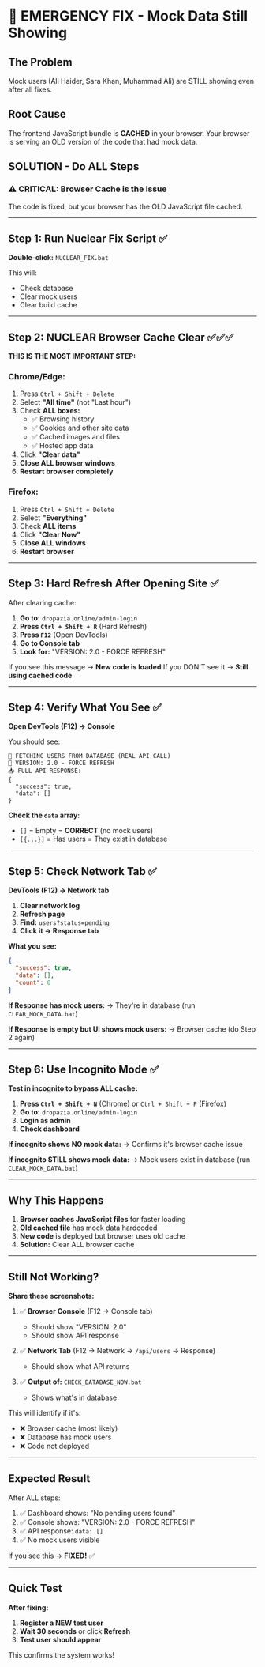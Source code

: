 # 🚨 EMERGENCY FIX - Mock Data Still Showing

## The Problem
Mock users (Ali Haider, Sara Khan, Muhammad Ali) are STILL showing even after all fixes.

## Root Cause
The frontend JavaScript bundle is **CACHED** in your browser. Your browser is serving an OLD version of the code that had mock data.

## SOLUTION - Do ALL Steps

### ⚠️ CRITICAL: Browser Cache is the Issue

The code is fixed, but your browser has the OLD JavaScript file cached.

---

## Step 1: Run Nuclear Fix Script ✅

**Double-click:** `NUCLEAR_FIX.bat`

This will:
- Check database
- Clear mock users
- Clear build cache

---

## Step 2: NUCLEAR Browser Cache Clear ✅✅✅

**THIS IS THE MOST IMPORTANT STEP:**

### Chrome/Edge:
1. Press `Ctrl + Shift + Delete`
2. Select **"All time"** (not "Last hour")
3. Check **ALL boxes:**
   - ✅ Browsing history
   - ✅ Cookies and other site data
   - ✅ Cached images and files
   - ✅ Hosted app data
4. Click **"Clear data"**
5. **Close ALL browser windows**
6. **Restart browser completely**

### Firefox:
1. Press `Ctrl + Shift + Delete`
2. Select **"Everything"**
3. Check **ALL items**
4. Click **"Clear Now"**
5. **Close ALL windows**
6. **Restart browser**

---

## Step 3: Hard Refresh After Opening Site ✅

After clearing cache:

1. **Go to:** `dropazia.online/admin-login`
2. **Press `Ctrl + Shift + R`** (Hard Refresh)
3. **Press `F12`** (Open DevTools)
4. **Go to Console tab**
5. **Look for:** "VERSION: 2.0 - FORCE REFRESH"

If you see this message → **New code is loaded**
If you DON'T see it → **Still using cached code**

---

## Step 4: Verify What You See ✅

**Open DevTools (F12) → Console**

You should see:
```
🔄 FETCHING USERS FROM DATABASE (REAL API CALL)
🔄 VERSION: 2.0 - FORCE REFRESH
📥 FULL API RESPONSE:
{
  "success": true,
  "data": []
}
```

**Check the `data` array:**
- `[]` = Empty = **CORRECT** (no mock users)
- `[{...}]` = Has users = They exist in database

---

## Step 5: Check Network Tab ✅

**DevTools (F12) → Network tab**

1. **Clear network log**
2. **Refresh page**
3. **Find:** `users?status=pending`
4. **Click it → Response tab**

**What you see:**
```json
{
  "success": true,
  "data": [],
  "count": 0
}
```

**If Response has mock users:**
→ They're in database (run `CLEAR_MOCK_DATA.bat`)

**If Response is empty but UI shows mock users:**
→ Browser cache (do Step 2 again)

---

## Step 6: Use Incognito Mode ✅

**Test in incognito to bypass ALL cache:**

1. **Press `Ctrl + Shift + N`** (Chrome) or `Ctrl + Shift + P` (Firefox)
2. **Go to:** `dropazia.online/admin-login`
3. **Login as admin**
4. **Check dashboard**

**If incognito shows NO mock data:**
→ Confirms it's browser cache issue

**If incognito STILL shows mock data:**
→ Mock users exist in database (run `CLEAR_MOCK_DATA.bat`)

---

## Why This Happens

1. **Browser caches JavaScript files** for faster loading
2. **Old cached file** has mock data hardcoded
3. **New code** is deployed but browser uses old cache
4. **Solution:** Clear ALL browser cache

---

## Still Not Working?

**Share these screenshots:**

1. ✅ **Browser Console** (F12 → Console tab)
   - Should show "VERSION: 2.0"
   - Should show API response

2. ✅ **Network Tab** (F12 → Network → `/api/users` → Response)
   - Should show what API returns

3. ✅ **Output of:** `CHECK_DATABASE_NOW.bat`
   - Shows what's in database

This will identify if it's:
- ❌ Browser cache (most likely)
- ❌ Database has mock users
- ❌ Code not deployed

---

## Expected Result

After ALL steps:

1. ✅ Dashboard shows: "No pending users found"
2. ✅ Console shows: "VERSION: 2.0 - FORCE REFRESH"
3. ✅ API response: `data: []`
4. ✅ No mock users visible

If you see this → **FIXED!** ✅

---

## Quick Test

**After fixing:**

1. **Register a NEW test user**
2. **Wait 30 seconds** or click **Refresh**
3. **Test user should appear**

This confirms the system works!

